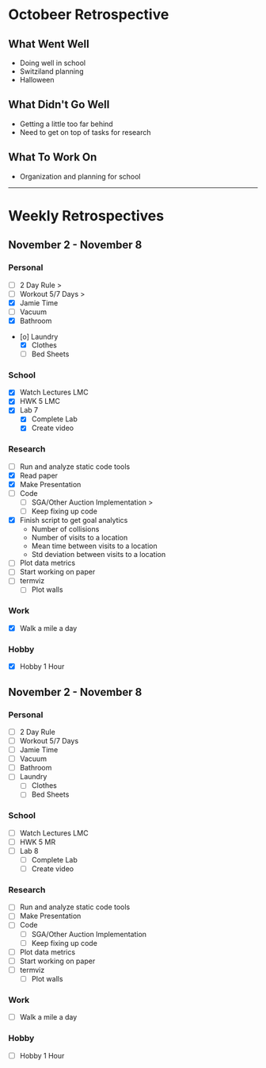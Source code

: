 # Octobeer Retrospective
## What Went Well
* Doing well in school
* Switziland planning
* Halloween 

## What Didn't Go Well
* Getting a little too far behind
* Need to get on top of tasks for research

## What To Work On
* Organization and planning for school

---

# Weekly Retrospectives
## November 2 - November 8
### Personal
- [ ] 2 Day Rule  > 
- [ ] Workout 5/7 Days  > 
- [X] Jamie Time
- [ ] Vacuum  
- [X] Bathroom   
- [o] Laundry
	- [X] Clothes
	- [ ] Bed Sheets

### School
- [X] Watch Lectures LMC
- [X] HWK 5 LMC
- [X] Lab 7 
	- [X] Complete Lab
	- [X] Create video

### Research
- [ ] Run and analyze static code tools
- [X] Read paper
- [X] Make Presentation
- [ ] Code
	- [ ] SGA/Other Auction Implementation >
	- [ ] Keep fixing up code
- [X] Finish script to get goal analytics 
	* Number of collisions 
	* Number of visits to a location 
	* Mean time between visits to a location 
	* Std deviation between visits to a location 
- [ ] Plot data metrics
- [ ] Start working on paper
- [ ] termviz
	- [ ] Plot walls

### Work 
- [X] Walk a mile a day

### Hobby
- [X] Hobby 1 Hour 
      
## November 2 - November 8
### Personal
- [ ] 2 Day Rule
- [ ] Workout 5/7 Days
- [ ] Jamie Time
- [ ] Vacuum  
- [ ] Bathroom   
- [ ] Laundry
	- [ ] Clothes
	- [ ] Bed Sheets

### School
- [ ] Watch Lectures LMC
- [ ] HWK 5 MR
- [ ] Lab 8 
	- [ ] Complete Lab
	- [ ] Create video

### Research
- [ ] Run and analyze static code tools
- [ ] Make Presentation
- [ ] Code
	- [ ] SGA/Other Auction Implementation
	- [ ] Keep fixing up code
- [ ] Plot data metrics
- [ ] Start working on paper
- [ ] termviz
	- [ ] Plot walls

### Work 
- [ ] Walk a mile a day

### Hobby
- [ ] Hobby 1 Hour 
